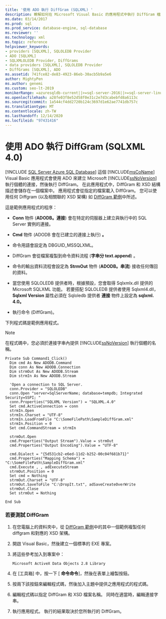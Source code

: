 ```yaml
---
title: '使用 ADO 執行 DiffGram (SQLXML) '
description: 瞭解如何在 Microsoft Visual Basic 的應用程式中執行 DiffGram 檔案，方法是使用 ADO (SQLXML 4.0) 建立與 Microsoft SQL Server 實例的連接。
ms.date: 03/14/2017
ms.prod: sql
ms.prod_service: database-engine, sql-database
ms.reviewer: ''
ms.technology: xml
ms.topic: reference
helpviewer_keywords:
- providers [SQLXML], SQLOLEDB Provider
- ADO [SQLXML]
- SQLXMLOLEDB Provider, DiffGrams
- data providers [SQLXML], SQLOLEDB Provider
- DiffGrams [SQLXML], ADO
ms.assetid: 741fce82-de83-4923-86eb-30acb5b9a5e6
author: MightyPen
ms.author: genemi
ms.custom: seo-lt-2019
monikerRange: =azuresqldb-current||>=sql-server-2016||>=sql-server-linux-2017||=azuresqldb-mi-current
ms.openlocfilehash: a28fe03f8e52d58f0e31c2e7d3cabebfd8a6113c
ms.sourcegitcommit: 1a544cf4dd2720b124c3697d1e62ae7741db757c
ms.translationtype: MT
ms.contentlocale: zh-TW
ms.lasthandoff: 12/14/2020
ms.locfileid: "97431416"
---
```

# <a name="executing-a-diffgram-by-using-ado-sqlxml-40"></a>使用 ADO 執行 DiffGram (SQLXML 4.0)
[!INCLUDE [SQL Server Azure SQL Database](../../../includes/applies-to-version/sql-asdb.md)]
  這個 [!INCLUDE[msCoName](../../../includes/msconame-md.md)] Visual Basic 應用程式會使用 ADO 來建立 Microsoft [!INCLUDE[ssNoVersion](../../../includes/ssnoversion-md.md)] 執行個體的連接，然後執行 DiffGram。 在此應用程式中，DiffGram 和 XSD 結構描述會儲存在一個檔案中。 應用程式會從指定的檔案載入 DiffGram。 您可以使用任何 Diffgram (以及相關聯的 XSD 架構) 如 [DiffGram 範例](../../../relational-databases/sqlxml-annotated-xsd-schemas-xpath-queries/diffgram/diffgram-examples-sqlxml-4-0.md)中所述。  
  
 這是範例應用程式的程序：  
  
-   **Conn** 物件 (**ADODB。連接**) 會在特定的伺服器上建立與執行中的 SQL Server 實例的連接。  
  
-   **Cmd** 物件 (ADODB 會在已建立的連接上執行) **。**  
  
-   命令用語會設定為 DBGUID_MSSQLXML。  
  
-   DiffGram 會從檔案複製到命令資料流程 (**字串分 text.append**) 。  
  
-   命令的輸出資料流程會設定為 **StrmOut** 物件 (**ADODB。串流**) 接收任何傳回的資料。  
  
-   當您使用 SQLOLEDB 提供者時，根據預設，您會取得 Sqlxmlx.dll 提供的 Microsoft SQLXML 功能。 若要搭配 SQLOLEDB 提供者使用 Sqlxml4.dll， **Sqlxml Version** 屬性必須在 Sqloledb 提供者 **連接** 物件上設定為 **sqlxml. 4.0。**  
  
-   執行命令 (DiffGram)。  
  
 下列程式碼是範例應用程式。  
  
> [!NOTE]  
>  在程式碼中，您必須於連接字串內提供 [!INCLUDE[ssNoVersion](../../../includes/ssnoversion-md.md)] 執行個體的名稱。  
  
```  
Private Sub Command1_Click()  
  Dim cmd As New ADODB.Command  
  Dim conn As New ADODB.Connection  
  Dim strmOut As New ADODB.Stream  
  Dim strmIn As New ADODB.Stream  
  
  'Open a connection to SQL Server.  
  conn.Provider = "SQLOLEDB"  
  conn.Open "server=SqlServerName; database=tempdb; Integrated Security=SSPI; "  
  conn.Properties("SQLXML Version") = "SQLXML.4.0"  
  Set cmd.ActiveConnection = conn  
  strmIn.Open  
  strmIn.Charset = "UTF-8"  
  strmIn.LoadFromFile "C:\SomeFilePath\SampleDiffGram.xml"  
  strmIn.Position = 0  
  Set cmd.CommandStream = strmIn  
  
  strmOut.Open  
  cmd.Properties("Output Stream").Value = strmOut  
  cmd.Properties("Output Encoding").Value = "UTF-8"  
  
  cmd.Dialect = "{5d531cb2-e6ed-11d2-b252-00c04f681b71}"  
  cmd.Properties("Mapping Schema") = "C:\SomeFilePath\SampleDiffGram.xml"  
  cmd.Execute , , adExecuteStream  
  strmOut.Position = 0  
  Set cmd = Nothing  
  strmOut.Charset = "UTF-8"  
  strmOut.SaveToFile "C:\DropIt.txt", adSaveCreateOverWrite  
  strmOut.Close  
  Set strmOut = Nothing  
  
End Sub  
```  
  
### <a name="to-test-the-diffgram"></a>若要測試 DiffGram  
  
1.  在您電腦上的資料夾中，從 [DiffGram 範例](../../../relational-databases/sqlxml-annotated-xsd-schemas-xpath-queries/diffgram/diffgram-examples-sqlxml-4-0.md)中的其中一個範例複製任何 diffgram 和對應的 XSD 架構。  
  
2.  開啟 Visual Basic，然後建立一個標準的 EXE 專案。  
  
3.  將這些參考加入到專案中：  
  
    ```  
    Microsoft ActiveX Data Objects 2.8 Library  
    ```  
  
4.  在 [工具箱] 中，按一下 [ **命令命令**]，然後在表單上繪製按鈕。  
  
5.  按兩下該按鈕來編輯程式碼，然後加入主題中提供之應用程式的程式碼。  
  
6.  編輯程式碼以指定 DiffGram 和 XSD 檔案名稱。 同時在適當時，編輯連接字串。  
  
7.  執行應用程式。 執行的結果取決於您所執行的 DiffGram。  

